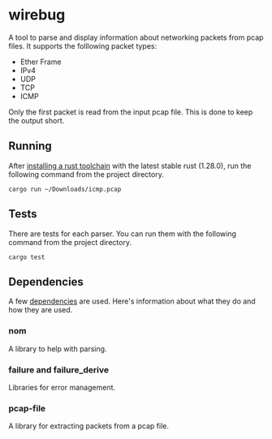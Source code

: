 # wirebug

A tool to parse and display information about networking packets from pcap
files. It supports the folllowing packet types:

* Ether Frame
* IPv4
* UDP
* TCP
* ICMP

Only the first packet is read from the input pcap file. This is done to keep
the output short.

## Running

After [installing a rust toolchain][installing-rust] with the latest stable
rust (1.28.0), run the following command from the project directory.

    cargo run ~/Downloads/icmp.pcap

## Tests

There are tests for each parser. You can run them with the following command
from the project directory.

    cargo test

## Dependencies

A few [dependencies] are used. Here's information about what they do and how
they are used.

### nom

A library to help with parsing.

### failure and failure_derive

Libraries for error management.

### pcap-file

A library for extracting packets from a pcap file.

[installing-rust]: https://www.rust-lang.org/en-US/install.html
[dependencies]: ./Cargo.toml